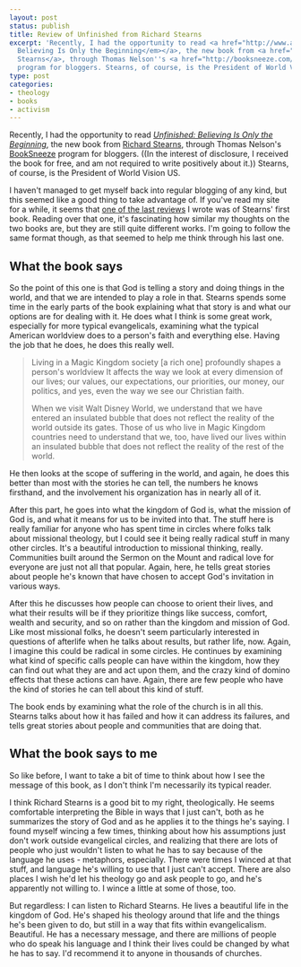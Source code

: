 ```yaml
---
layout: post
status: publish
title: Review of Unfinished from Richard Stearns
excerpt: 'Recently, I had the opportunity to read <a href="http://www.amazon.com/gp/product/0849948517/ref=as_li_ss_tl?ie=UTF8&amp;camp=1789&amp;creative=390957&amp;creativeASIN=0849948517&amp;linkCode=as2&amp;tag=jonathanstega-20"><em>Unfinished:
  Believing Is Only the Beginning</em></a>, the new book from <a href="http://richstearns.org/">Richard
  Stearns</a>, through Thomas Nelson''s <a href="http://booksneeze.com/">BookSneeze</a>
  program for bloggers. Stearns, of course, is the President of World Vision US.'
type: post
categories:
- theology
- books
- activism
---
```

<p>Recently, I had the opportunity to read <a href="http://www.amazon.com/gp/product/0849948517/ref=as_li_ss_tl?ie=UTF8&amp;camp=1789&amp;creative=390957&amp;creativeASIN=0849948517&amp;linkCode=as2&amp;tag=jonathanstega-20"><em>Unfinished: Believing Is Only the Beginning</em></a>, the new book from <a href="http://richstearns.org/">Richard Stearns</a>, through Thomas Nelson's <a href="http://booksneeze.com/">BookSneeze</a> program for bloggers. ((In the interest of disclosure, I received the book for free, and am not required to write positively about it.)) Stearns, of course, is the President of World Vision US.</p>

<p>I haven't managed to get myself back into regular blogging of any kind, but this seemed like a good thing to take advantage of. If you've read my site for a while, it seems that <a href="http://jonathanstegall.com/2010/05/31/the-hole-in-our-gospel/">one of the last reviews</a> I wrote was of Stearns' first book. Reading over that one, it's fascinating how similar my thoughts on the two books are, but they are still quite different works. I'm going to follow the same format though, as that seemed to help me think through his last one.</p>

<h2>What the book says</h2>

<p>So the point of this one is that God is telling a story and doing things in the world, and that we are intended to play a role in that. Stearns spends some time in the early parts of the book explaining what that story is and what our options are for dealing with it. He does what I think is some great work, especially for more typical evangelicals, examining what the typical American worldview does to a person's faith and everything else. Having the job that he does, he does this really well.</p>

<blockquote>
  <p>Living in a Magic Kingdom society [a rich one] profoundly shapes a person's worldview It affects the way we look at every dimension of our lives; our values, our expectations, our priorities, our money, our politics, and yes, even the way we see our Christian faith.</p>
  
  <p>When we visit Walt Disney World, we understand that we have entered an insulated bubble that does not reflect the reality of the world outside its gates. Those of us who live in Magic Kingdom countries need to understand that we, too, have lived our lives within an insulated bubble that does not reflect the reality of the rest of the world.</p>
</blockquote>

<p>He then looks at the scope of suffering in the world, and again, he does this better than most with the stories he can tell, the numbers he knows firsthand, and the involvement his organization has in nearly all of it.</p>

<p>After this part, he goes into what the kingdom of God is, what the mission of God is, and what it means for us to be invited into that. The stuff here is really familiar for anyone who has spent time in circles where folks talk about missional theology, but I could see it being really radical stuff in many other circles. It's a beautiful introduction to missional thinking, really. Communities built around the Sermon on the Mount and radical love for everyone are just not all that popular. Again, here, he tells great stories about people he's known that have chosen to accept God's invitation in various ways.</p>

<p>After this he discusses how people can choose to orient their lives, and what their results will be if they prioritize things like success, comfort, wealth and security, and so on rather than the kingdom and mission of God. Like most missional folks, he doesn't seem particularly interested in questions of afterlife when he talks about results, but rather life, now. Again, I imagine this could be radical in some circles. He continues by examining what kind of specific calls people can have within the kingdom, how they can find out what they are and act upon them, and the crazy kind of domino effects that these actions can have. Again, there are few people who have the kind of stories he can tell about this kind of stuff.</p>

<p>The book ends by examining what the role of the church is in all this. Stearns talks about how it has failed and how it can address its failures, and tells great stories about people and communities that are doing that.</p>

<h2>What the book says to me</h2>

<p>So like before, I want to take a bit of time to think about how I see the message of this book, as I don't think I'm necessarily its typical reader.</p>

<p>I think Richard Stearns is a good bit to my right, theologically. He seems comfortable interpreting the Bible in ways that I just can't, both as he summarizes the story of God and as he applies it to the things he's saying. I found myself wincing a few times, thinking about how his assumptions just don't work outside evangelical circles, and realizing that there are lots of people who just wouldn't listen to what he has to say because of the language he uses - metaphors, especially. There were times I winced at that stuff, and language he's willing to use that I just can't accept. There are also places I wish he'd let his theology go and ask people to go, and he's apparently not willing to. I wince a little at some of those, too.</p>

<p>But regardless: I can listen to Richard Stearns. He lives a beautiful life in the kingdom of God. He's shaped his theology around that life and the things he's been given to do, but still in a way that fits within evangelicalism. Beautiful. He has a necessary message, and there are millions of people who do speak his language and I think their lives could be changed by what he has to say. I'd recommend it to anyone in thousands of churches.</p>
